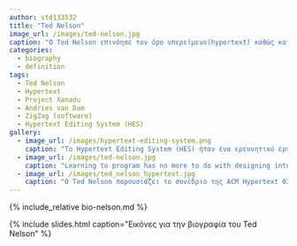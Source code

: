 ```yaml
---
author: std133532
title: "Ted Nelson"
image_url: /images/ted-nelson.jpg
caption: "Ο Ted Nelson επινόησε τον όρo υπερείμενο(hypertext) καθώς και τον όρο hypermedia(υπερμέσο) κάτι που επέτρεψε τη διασύνδεση αντικειμένων που βρίσκονταν σε απομακρυσμένους δικτυωμένους υπολογιστές."
categories:
  - biography
  - definition
tags:
  - Ted Nelson
  - Hypertext
  - Project Xanadu
  - Andries van Dam 
  - ZigZag (software)
  - Hypertext Editing System (HES)
gallery:
  - image_url: /images/hypertext-editing-system.png
    caption: "To Hypertext Editing System (HES) ήταν ένα ερευνητικό έργο που ξεκίνησε στο Πανεπιστήμιο Brown το 1965 από τον Ted Nelson, τον Andries van Dam και φοιτήτες του πανεπιστημίου. Ήταν το πρώτο σύστημα υπερκειμένου(hypertext) το οποίο μπορούσε εύκολα να χρησιμοποιηθεί από αρχάριους χρήστες."
  - image_url: /images/ted-nelson.jpg
    caption: "Learning to program has no more to do with designing interactive software than learning to touch type has to do with writing poetry"
  - image_url: /images/ted_nelson_hypertext.jpg
    caption: "Ο Ted Nelson παρουσιάζει το συνέδριο της ACM Hypertext 03 στο Nottingham. "
---
```


{% include_relative bio-nelson.md %}

{% include slides.html caption="Εικόνες για την βιογραφία του Ted Nelson" %}

